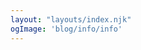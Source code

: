 ```yaml
---
layout: "layouts/index.njk"
ogImage: 'blog/info/info'
---
```


<!-- content in _layouts/index.njk --> 